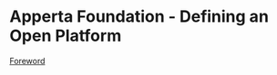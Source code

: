 # Apperta Foundation - Defining an Open Platform

[Foreword](Apperta_Defining_an_Open_Platform_SP-nolayout-p02)
